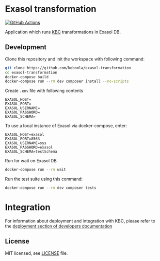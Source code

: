 # Exasol transformation
[![GitHub Actions](https://github.com/keboola/exasol-transformation/actions/workflows/push.yml/badge.svg)](https://github.com/keboola/exasol-transformation/actions/workflows/push.yml)

Application which runs [KBC](https://connection.keboola.com/) transformations in Exasol DB.

## Development

Clone this repository and init the workspace with following command:

```sh
git clone https://github.com/keboola/exasol-transformation
cd exasol-transformation
docker-compose build
docker-compose run --rm dev composer install --no-scripts
```

Create `.env` file with following contents
```env
EXASOL_HOST=
EXASOL_PORT=
EXASOL_USERNAME=
EXASOL_PASSWORD=
EXASOL_SCHEMA=
```

To use a local instance of Exasol via docker-compose, enter:
```env
EXASOL_HOST=exasol
EXASOL_PORT=8563
EXASOL_USERNAME=sys
EXASOL_PASSWORD=exasol
EXASOL_SCHEMA=testSchema
```

Run for wait on Exasol DB
```sh
docker-compose run --rm wait
```

Run the test suite using this command:

```sh
docker-compose run --rm dev composer tests
```

# Integration

For information about deployment and integration with KBC, please refer to the [deployment section of developers documentation](https://developers.keboola.com/extend/component/deployment/) 

## License

MIT licensed, see [LICENSE](./LICENSE) file.
